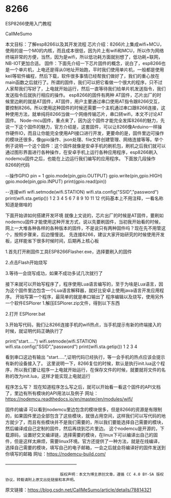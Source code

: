 # 8266
ESP8266使用入门教程

CallMeSumo


本文目标：了解esp8266以及其开发流程
芯片介绍：8266片上集成wifi+MCU，使用的是一个M0的内核，而且成本很低，因为片上有wifi和MCU，所以作为网络终端非常的方便，当然，因为是wifi，所以低功耗方面就别想了，低功耗+联网，NB-IOT更加合适。
固件：下面先介绍一下芯片固件的概念，说白了，esp8266也是一个单片机，上电还是得从0地址开始跑，平时我们使用单片机，一般都是使用keil等软件编程，然后下载，软件很多事情已经帮我们做好了，我们的重心放在main函数之后就行了。所谓的固件，我们可以把它看做一个很大的程序，只不过人家帮我们写好了，上电就开始运行，然后一直等待我们给单片机发送指令，我们发送指令后就执行相应的操作。
esp8266的固件有两种
AT固件，芯片出厂的时候里边刷的就是AT固件，AT固件，用户主要通过串口使用AT指令跟8266交互，要控制8266。所以使用这种固件的时候还需要一个主机通过串口跟8266连接，这种使用方法，就单纯将8266当做一个网络传输芯片，串口转wifi，本文不讨论AT固件。
Node-mcu固件，重点来了，因为这个固件才能完全发挥8266的魅力，先说一下这个固件的魅力，官方介绍是，这套固件，可以让8266像Arduino一样操作硬件IO，而且让你能完全使用API接口进行开发，更要命的是，固件里边可操作的模块还很多，像gpio操作、json处理、file文件创建管理、网络连接等等。举个例子说明一个这个固件：这个固件就像是安卓手机的刷机包，刷机之后我们就可以通过图形界面进行各种操作，在安卓手机上运行各种应用程序，esp8266刷入nodemcu固件之后，也能在上边运行我们编写的应用程序。
下面放几段操作8266的代码

--操作GPIO
pin = 1
gpio.mode(pin,gpio.OUTPUT)
gpio.write(pin,gpio.HIGH)
gpio.mode(pin,gpio.INPUT)
print(gpio.read(pin))

--连接wifi
wifi.setmode(wifi.STATION)
wifi.sta.config("SSID","password")
print(wifi.sta.getip())
1
2
3
4
5
6
7
8
9
10
11
12
代码基本上不用注释，一看名称知道是做啥的

下面开始讲如何搭建开发环境
就像上文说的，芯片出厂的时候是AT固件，要刷如nodemcu固件才能使用这种开发方式，说以先要刷固件，当初我开始看的时候，网上一大堆各种各样的各种版本的固件，不是说只有两种固件吗？现在先不用管这个，按照步骤来，后边慢慢说。
先连接8266，建议大家开始研究的时候使用开发板，这样能省下很多时候时间，后期再上核心板

1.首先打开刷固件工具ESP8266Flasher.exe，选择要刷入的固件

2.点击Flash开始烧写

3.等待一会烧写成功，如果不成功多试几次就行了


接下来就可以开始写程序了，程序使用Lua语言编写的，至于为啥是Lua语言，因为这个固件里边包含一个Lua语言解释器，就好比安卓上使用java语言开发应用程序。
开始写第一个程序，最简单的就是串口输出了
程序编辑以及烧写，使用另外一个软件ESPlorer
1.解压ESPlorer.zip文件，得到以下东西

2.打开 ESPlorer.bat

3.开始写代码，我们让8266连接手机的wifi热点，当手机提示有新的终端接入的时候，就证明代码正确执行了

print("start.....")
wifi.setmode(wifi.STATION)
wifi.sta.config("SSID","password")
print(wifi.sta.getip())
1
2
3
4

看到串口这边有输出 “start…..”,证明代码已经执行，等一会手机的热点应该会提示有新的设备接入了。
这里说明一下，8266复位的时候，默认是执行init.lua这个程序，所以我们要让程序一上电就开始运行，在保存文件的时候，就要就将文件的名称的改为init.lua，这样才能实现上电就运行

程序怎么写？
现在知道程序怎么写之后，就可以开始看一看这个固件的API文档了，里边有所有模块的API用法以及例子
网址：https://nodemcu.readthedocs.io/en/master/en/modules/wifi/


固件的编译
可以看到nodemcu里边包含的模块很多，但是8266的资源是有限制的，如果固件里边全部包含了这些模块，就很占用空间，这样我们可以写代码的地方就少了，而且有些模块并不是我们需要的，所以我们要能选择自己需要的模块，然后编译成自己定制的固件，然后再烧到芯片里边。
这个nodemcu是开源的，下载源码，设置好交叉编译链，选择需要的模块，在linux下可以编译出自己的固件，但是这样太麻烦，需要linux环境。官方还提供了一种方法，就是在线编译，选择自己需要的模块，填写自己的电子邮箱，一会之后就会将编译好的固件发送到你填写的邮箱
网址：https://nodemcu-build.com/

————————————————

                            版权声明：本文为博主原创文章，遵循 CC 4.0 BY-SA 版权协议，转载请附上原文出处链接和本声明。
                        
原文链接：https://blog.csdn.net/CallMeSumo/article/details/78814321
